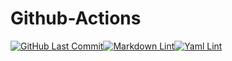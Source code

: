 # Github-Actions

[![GitHub Last Commit](https://img.shields.io/github/last-commit/curtisdingdong/Github-Actions?logo=github)](https://github.com/curtisdingdong/Github-Actions/commits/master)[![Markdown Lint](https://github.com/curtisdingdong/Github-Actions/actions/workflows/markdown.yaml/badge.svg)](https://github.com/curtisdingdong/Github-Actions/actions/workflows/markdown.yaml)[![Yaml Lint](https://github.com/curtisdingdong/Github-Actions/actions/workflows/yamllint.yaml/badge.svg)](https://github.com/curtisdingdong/Github-Actions/actions/workflows/yamllint.yaml)

